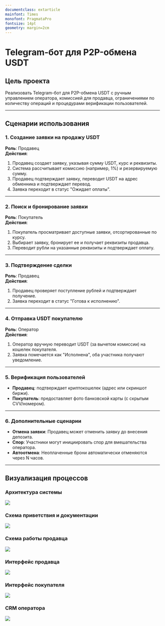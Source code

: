 ```yaml
---
documentclass: extarticle
mainfont: Times
monofont: PragmataPro
fontsize: 14pt
geometry: margin=2cm
---
```



# Telegram-бот для P2P-обмена USDT

## **Цель проекта**  
Реализовать Telegram-бот для P2P-обмена USDT с ручным управлением оператора, комиссией для продавца, ограничениями по количеству операций и процедурами верификации пользователей.

---

## **Сценарии использования**

### 1. Создание заявки на продажу USDT  
**Роль**: Продавец  
**Действия**:  
1. Продавец создает заявку, указывая сумму USDT, курс и реквизиты.  
2. Система рассчитывает комиссию (например, 1%) и резервируемую сумму.  
3. Продавец подтверждает заявку, переводит USDT на адрес обменника и подтверждает перевод.  
4. Заявка переходит в статус "Ожидает оплаты".  

---

### 2. Поиск и бронирование заявки  
**Роль**: Покупатель  
**Действия**:  
1. Покупатель просматривает доступные заявки, отсортированные по курсу.  
2. Выбирает заявку, бронирует ее и получает реквизиты продавца.  
3. Переводит рубли на указанные реквизиты и подтверждает оплату.  

---

### 3. Подтверждение сделки  
**Роль**: Продавец  
**Действия**:  
1. Продавец проверяет поступление рублей и подтверждает получение.  
2. Заявка переходит в статус "Готова к исполнению".  

---

### 4. Отправка USDT покупателю  
**Роль**: Оператор  
**Действия**:  
1. Оператор вручную переводит USDT (за вычетом комиссии) на кошелек покупателя.  
2. Заявка помечается как "Исполнена", оба участника получают уведомление.  

---

### 5. Верификация пользователей  
- **Продавец**: подтверждает криптокошелек (адрес или скриншот биржи).  
- **Покупатель**: предоставляет фото банковской карты (с скрытым CVV/номером).  

---

### 6. Дополнительные сценарии  
- **Отмена заявки**: Продавец может отменить заявку до внесения депозита.  
- **Спор**: Участники могут инициировать спор для вмешательства оператора.  
- **Автоотмена**: Неоплаченные брони автоматически отменяются через N часов.  

---

## **Визуализация процессов**

### Архитектура системы

![](images/01-architecture.png)

### Схема приветствия и документации

![](images/02-welcome-schema.png)

### Схема работы продавца

![](images/03-seller-schema.png)


### Интерфейс продавца

![](images/04-seller-view.png)


### Интерфейс покупателя

![](images/05-buyer-view.png)

### CRM оператора

![](images/06-crm.png)

